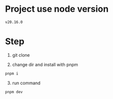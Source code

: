 
# Project use node version
    v20.16.0

# Step
1. git clone

2. change dir and install with pnpm
```sh
pnpm i
```

3. run command
```sh
pnpm dev
```

